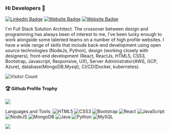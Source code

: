 ### Hi Developers 👋

[![Linkedin Badge](https://img.shields.io/badge/-Suraj-blue?style=flat-square&logo=Linkedin&logoColor=white&link=https://www.linkedin.com/in/suraj-singh-5092/)](https://www.linkedin.com/in/suraj-singh-5092/)
[![Website Badge](https://img.shields.io/badge/WebSite-Suraj-green)](https://suraj-singh12.github.io/suraj-profile/)
[![Website Badge](https://img.shields.io/badge/StackOverflow-Suraj-yellow)](https://stackoverflow.com/users/15249634/suraj-singh/)

I'm Full Stack Solution Architect. The crossover between design and programming has always been of interest to me, I've been lucky enough to work alongside some talented teams on a number of high profile websites. I have a wide range of skills that include back-end development using open source technologies (NodeJs, Python), design (working closely with designers), front-end development (React, ReactJs, HTML5, CSS3, Bootstrap, Javascript, Responsive, UX), Server Administrator(AWS, GCP, Azure), database(MongoDB,Mysql), CI/CD(Docker, kubernetes).

![Visitor Count](https://profile-counter.glitch.me/suraj-singh12/count.svg)

<div>
  <h4>🏆 Github Profile Trophy</h4>
  <a href="https://github.com/ryo-ma/github-profile-trophy">
    <img src="https://github-profile-trophy.vercel.app/?username=suraj-singh12&column=8"/>
  </a>
</div>

Languages and Tools: 
<img alt="HTML5" src="https://img.shields.io/badge/html5-%23E34F26.svg?style=flat-square&logo=html5&logoColor=white"/> 
<img alt="CSS3" src="https://img.shields.io/badge/css3-%231572B6.svg?style=flat-square&logo=css3&logoColor=white"/> 
<img alt="Bootstrap" src="https://img.shields.io/badge/bootstrap-%23563D7C.svg?style=flat-square&logo=bootstrap&logoColor=white"/> 
<img alt="React" src="https://img.shields.io/badge/react-%2320232a.svg?style=flat-square&logo=react&logoColor=%2361DAFB"/>
<img alt="JavaScript" src="https://img.shields.io/badge/javascript-%23FF26BE.svg?style=flat-square&logo=Javascript&logoColor=white"/> 
<img alt="NodeJS" src="https://img.shields.io/badge/node.js-%2343853D.svg?style=flat-square&logo=node-dot-js&logoColor=white"/>
<img alt="MongoDB" src ="https://img.shields.io/badge/MongoDB-%234ea94b.svg?style=flat-square&logo=mongodb&logoColor=white"/> 
<img alt="Java" src="https://img.shields.io/badge/java-%23ED8B00.svg?style=flat-square&logo=java&logoColor=white"/> 
<img alt="Python" src="https://img.shields.io/badge/python-%23F24E1E.svg?style=flat-square&logo=python&logoColor=white"/>
<img alt="MySQL" src="https://img.shields.io/badge/mysql-%2300f.svg?style=flat-square&logo=mysql&logoColor=white"/>

<!-- <img alt="Figma" src="https://img.shields.io/badge/figma-%23F24E1E.svg?style=flat-square&logo=figma&logoColor=white"/>  -->
<!-- <img alt="PHP" src="https://img.shields.io/badge/php-%23777BB4.svg?style=flat-square&logo=php&logoColor=white"/>  -->
<!-- <img alt="Angular" src="https://img.shields.io/badge/angular-%23DD0031.svg?flat-square&logo=angular&logoColor=white"/>  -->
<!-- <img alt="Azure" src="https://img.shields.io/badge/azure-%230072C6.svg?style=flat-square&logo=azure-devops&logoColor=white"/>  -->


![](https://activity-graph.herokuapp.com/graph?username=suraj-singh12&theme=react-dark&area=true)
<!--
**suraj-singh12/suraj-singh12** is a ✨ _special_ ✨ repository because its `README.md` (this file) appears on your GitHub profile.

Here are some ideas to get you started:

- 🔭 I’m currently working on ...
- 🌱 I’m currently learning ...
- 👯 I’m looking to collaborate on ...
- 🤔 I’m looking for help with ...
- 💬 Ask me about ...
- 📫 How to reach me: ...
- 😄 Pronouns: ...
- ⚡ Fun fact: .....

-->
